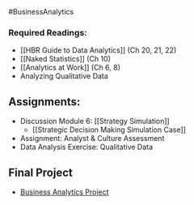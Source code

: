 #BusinessAnalytics
### Required Readings:
- [[HBR Guide to Data Analytics]] (Ch 20, 21, 22)
- [[Naked Statistics]] (Ch 10) 
- [[Analytics at Work]] (Ch 6, 8)
- Analyzing Qualitative Data
## Assignments:
- Discussion Module 6: [[Strategy Simulation]]
	- [[Strategic Decision Making Simulation Case]]
- Assignment: Analyst & Culture Assessment
- Data Analysis Exercise: Qualitative Data

## Final Project
- [Business Analytics Project](https://messiah.instructure.com/courses/2025725/assignments/19199284?module_item_id=40967004)
